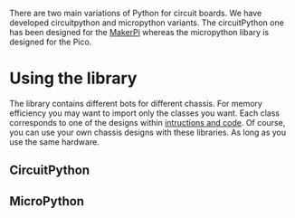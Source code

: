 There are two main variations of Python for circuit boards. We have developed circuitpython and micropython variants. The circuitPython one has been designed for the [MakerPi](https://thepihut.com/products/maker-pi-rp2040) whereas the micropython libary is designed for the Pico.

# Using the library
The library contains different bots for different chassis. For memory efficiency you may want to import only the classes you want. Each class corresponds to one of the designs within [intructions and code](https://github.com/shepai/OpenEduBot/tree/main/Instructions%20and%20code). Of course, you can use your own chassis designs with these libraries. As long as you use the same hardware.

## CircuitPython

## MicroPython
